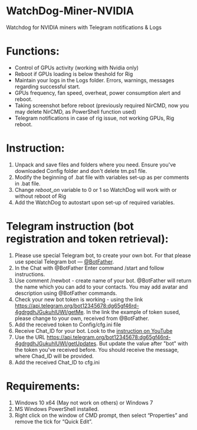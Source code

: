 # WatchDog-Miner-NVIDIA
Watchdog for NVIDIA miners with Telegram notifications & Logs

# **Functions:**
* Control of GPUs activity (working with Nvidia only)
* Reboot if GPUs loading is below theshold for Rig
* Maintain your logs in the Logs folder. Errors, warnings, messages regarding successful start.
* GPUs frequency, fan speed, overheat, power consumption alert and reboot.
* Taking screenshot before reboot (previously required NirCMD, now you may delete NirCMD, as PowerShell function used)
* Telegram notifications in case of rig issue, not working GPUs, Rig reboot.

# **Instruction:**
1. Unpack and save files and folders where you need. Ensure you've downloaded Config folder and don't delete tm.ps1 file.
2. Modify the beginning of .bat file with variables set-up as per comments in .bat file.
3. Change *reboot_on* variable to 0 or 1 so WatchDog will work with or without reboot of Rig 
4. Add the WatchDog to autostart upon set-up of required variables.

# **Telegram instruction (bot registration and token retrieval):**
1. Please use special Telegram bot, to create your own bot. For that please use special Telegram bot — [@BotFather](https://t.me/botfather).
2. In the Chat with @BotFather Enter command /start and follow instructions.
3. Use comment /newbot - create name of your bot. @BotFather will return the name which you can add to your contacts. You may add avatar and description using @BotFather commands.
4. Check your new bot token is working - using the link https://api.telegram.org/bot12345678:dg65gf46rd-4gdrgdhJGukuhlUWl/getMe. In the link the example of token sused, please change to your own, received from @BotFather.
5. Add the received token to Config/cfg.ini file
6. Receive Chat_ID for your bot. Look to the [instruction on YouTube](https://www.youtube.com/watch?v=2jdsvSKVXNs)
7. Use the URL https://api.telegram.org/bot12345678:dg65gf46rd-4gdrgdhJGukuhlUWl/getUpdates. But update the value after "bot" with the token you've received before. You should receive the message, where Chad_ID will be provided.
8. Add the received Chat_ID to cfg.ini

# **Requirements:**
1. Windows 10 x64 (May not work on others) or Windows 7
2. MS Windows PowerShell installed.
3. Right click on the window of CMD prompt, then select “Properties” and remove the tick for “Quick Edit”.

